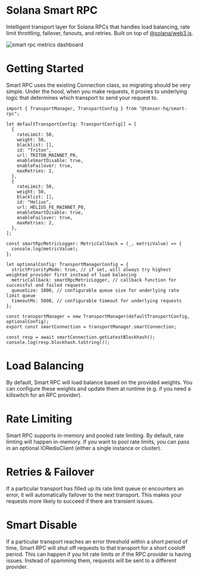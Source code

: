 # Solana Smart RPC

Intelligent transport layer for Solana RPCs that handles load balancing, rate limit throttling, failover, fanouts, and retries. Built on top of [@solana/web3.js](https://www.npmjs.com/package/@solana/web3.js).

![smart rpc metrics dashboard](https://i.ibb.co/yg9rQL9/Screenshot-2024-02-06-at-12-59-53-PM.png)

# Getting Started

Smart RPC uses the existing Connection class, so migrating should be very simple. Under the hood, when you make requests, it proxies to underlying logic that determines which transport to send your request to.

```tsx
import { TransportManager, TransportConfig } from "@tensor-hq/smart-rpc";

let defaultTransportConfig: TransportConfig[] = [
  {
    rateLimit: 50,
    weight: 50,
    blacklist: [],
    id: "Triton",
    url: TRITON_MAINNET_P0,
    enableSmartDisable: true,
    enableFailover: true,
    maxRetries: 2,
  },
  {
    rateLimit: 50,
    weight: 50,
    blacklist: [],
    id: "Helius",
    url: HELIUS_FE_MAINNET_P0,
    enableSmartDisable: true,
    enableFailover: true,
    maxRetries: 2,
  },
];

const smartRpcMetricLogger: MetricCallback = (_, metricValue) => {
  console.log(metricValue);
};

let optionalConfig: TransportManagerConfig = {
  strictPriorityMode: true, // if set, will always try highest weighted provider first instead of load balancing
  metricCallback: smartRpcMetricLogger, // callback function for successful and failed requests
  queueSize: 1000, // configurable queue size for underlying rate limit queue
  timeoutMs: 5000, // configurable timeout for underlying requests
};

const transportManager = new TransportManager(defaultTransportConfig, optionalConfig);
export const smartConnection = transportManager.smartConnection;

const resp = await smartConnection.getLatestBlockhash();
console.log(resp.blockhash.toString());
```

# Load Balancing

By default, Smart RPC will load balance based on the provided weights. You can configure these weights and update them at runtime (e.g. if you need a killswitch for an RPC provider).

# Rate Limiting

Smart RPC supports in-memory and pooled rate limiting. By default, rate limting will happen in-memory. If you want to pool rate limits, you can pass in an optional IORedisClient (either a single instance or cluster).

# Retries & Failover

If a particular transport has filled up its rate limit queue or encounters an error, it will automatically failover to the next transport. This makes your requests more likely to succeed if there are transient issues.

# Smart Disable

If a particular transport reaches an error threshold within a short period of time, Smart RPC will shut off requests to that transport for a short cooloff period. This can happen if you hit rate limits or if the RPC provider is having issues. Instead of spamming them, requests will be sent to a different provider.
